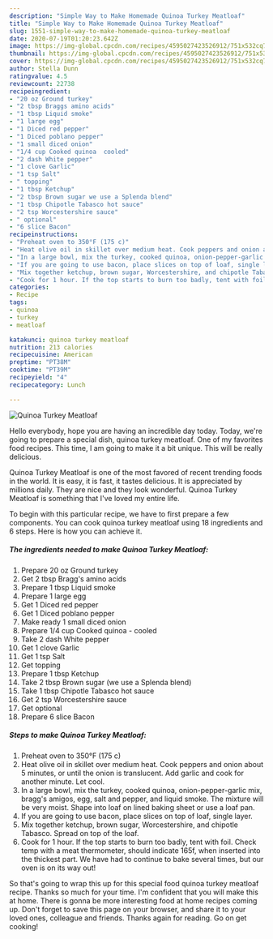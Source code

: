 ```yaml
---
description: "Simple Way to Make Homemade Quinoa Turkey Meatloaf"
title: "Simple Way to Make Homemade Quinoa Turkey Meatloaf"
slug: 1551-simple-way-to-make-homemade-quinoa-turkey-meatloaf
date: 2020-07-19T01:20:23.642Z
image: https://img-global.cpcdn.com/recipes/4595027423526912/751x532cq70/quinoa-turkey-meatloaf-recipe-main-photo.jpg
thumbnail: https://img-global.cpcdn.com/recipes/4595027423526912/751x532cq70/quinoa-turkey-meatloaf-recipe-main-photo.jpg
cover: https://img-global.cpcdn.com/recipes/4595027423526912/751x532cq70/quinoa-turkey-meatloaf-recipe-main-photo.jpg
author: Stella Dunn
ratingvalue: 4.5
reviewcount: 22738
recipeingredient:
- "20 oz Ground turkey"
- "2 tbsp Braggs amino acids"
- "1 tbsp Liquid smoke"
- "1 large egg"
- "1 Diced red pepper"
- "1 Diced poblano pepper"
- "1 small diced onion"
- "1/4 cup Cooked quinoa  cooled"
- "2 dash White pepper"
- "1 clove Garlic"
- "1 tsp Salt"
- " topping"
- "1 tbsp Ketchup"
- "2 tbsp Brown sugar we use a Splenda blend"
- "1 tbsp Chipotle Tabasco hot sauce"
- "2 tsp Worcestershire sauce"
- " optional"
- "6 slice Bacon"
recipeinstructions:
- "Preheat oven to 350°F (175 c)"
- "Heat olive oil in skillet over medium heat. Cook peppers and onion about 5 minutes, or until the onion is translucent. Add garlic and cook for another minute. Let cool."
- "In a large bowl, mix the turkey, cooked quinoa, onion-pepper-garlic mix, bragg&#39;s amigos, egg, salt and pepper, and liquid smoke. The mixture will be very moist. Shape into loaf on lined baking sheet or use a loaf pan."
- "If you are going to use bacon, place slices on top of loaf, single layer."
- "Mix together ketchup, brown sugar, Worcestershire, and chipotle Tabasco. Spread on top of the loaf."
- "Cook for 1 hour. If the top starts to burn too badly, tent with foil.  Check temp with a meat thermometer, should indicate 165f, when inserted into the thickest part. We have had to continue to bake several times, but our oven is on its way out!"
categories:
- Recipe
tags:
- quinoa
- turkey
- meatloaf

katakunci: quinoa turkey meatloaf 
nutrition: 213 calories
recipecuisine: American
preptime: "PT38M"
cooktime: "PT39M"
recipeyield: "4"
recipecategory: Lunch

---
```



![Quinoa Turkey Meatloaf](https://img-global.cpcdn.com/recipes/4595027423526912/751x532cq70/quinoa-turkey-meatloaf-recipe-main-photo.jpg)

Hello everybody, hope you are having an incredible day today. Today, we're going to prepare a special dish, quinoa turkey meatloaf. One of my favorites food recipes. This time, I am going to make it a bit unique. This will be really delicious.



Quinoa Turkey Meatloaf is one of the most favored of recent trending foods in the world. It is easy, it is fast, it tastes delicious. It is appreciated by millions daily. They are nice and they look wonderful. Quinoa Turkey Meatloaf is something that I've loved my entire life.


To begin with this particular recipe, we have to first prepare a few components. You can cook quinoa turkey meatloaf using 18 ingredients and 6 steps. Here is how you can achieve it.

<!--inarticleads1-->

##### The ingredients needed to make Quinoa Turkey Meatloaf:

1. Prepare 20 oz Ground turkey
1. Get 2 tbsp Bragg&#39;s amino acids
1. Prepare 1 tbsp Liquid smoke
1. Prepare 1 large egg
1. Get 1 Diced red pepper
1. Get 1 Diced poblano pepper
1. Make ready 1 small diced onion
1. Prepare 1/4 cup Cooked quinoa - cooled
1. Take 2 dash White pepper
1. Get 1 clove Garlic
1. Get 1 tsp Salt
1. Get  topping
1. Prepare 1 tbsp Ketchup
1. Take 2 tbsp Brown sugar (we use a Splenda blend)
1. Take 1 tbsp Chipotle Tabasco hot sauce
1. Get 2 tsp Worcestershire sauce
1. Get  optional
1. Prepare 6 slice Bacon




<!--inarticleads2-->

##### Steps to make Quinoa Turkey Meatloaf:

1. Preheat oven to 350°F (175 c)
1. Heat olive oil in skillet over medium heat. Cook peppers and onion about 5 minutes, or until the onion is translucent. Add garlic and cook for another minute. Let cool.
1. In a large bowl, mix the turkey, cooked quinoa, onion-pepper-garlic mix, bragg&#39;s amigos, egg, salt and pepper, and liquid smoke. The mixture will be very moist. Shape into loaf on lined baking sheet or use a loaf pan.
1. If you are going to use bacon, place slices on top of loaf, single layer.
1. Mix together ketchup, brown sugar, Worcestershire, and chipotle Tabasco. Spread on top of the loaf.
1. Cook for 1 hour. If the top starts to burn too badly, tent with foil.  Check temp with a meat thermometer, should indicate 165f, when inserted into the thickest part. We have had to continue to bake several times, but our oven is on its way out!




So that's going to wrap this up for this special food quinoa turkey meatloaf recipe. Thanks so much for your time. I'm confident that you will make this at home. There is gonna be more interesting food at home recipes coming up. Don't forget to save this page on your browser, and share it to your loved ones, colleague and friends. Thanks again for reading. Go on get cooking!
